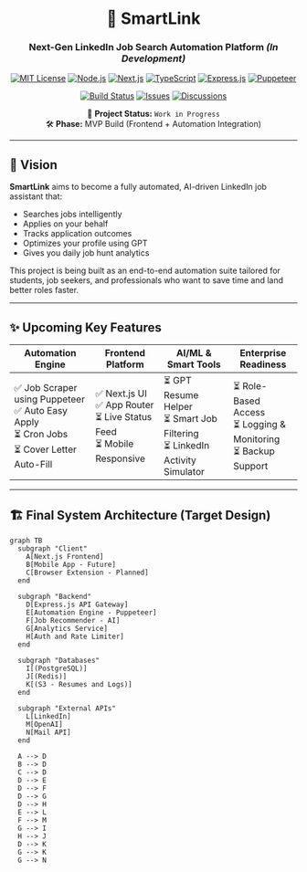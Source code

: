 <div align="center">

# 🔗 SmartLink  
### Next-Gen LinkedIn Job Search Automation Platform *(In Development)*

[![MIT License](https://img.shields.io/badge/License-MIT-green.svg)](https://choosealicense.com/licenses/mit/)
[![Node.js](https://img.shields.io/badge/Node.js-18.0+-339933?logo=node.js&logoColor=white)](https://nodejs.org/)
[![Next.js](https://img.shields.io/badge/Next.js-14.0+-000000?logo=next.js&logoColor=white)](https://nextjs.org/)
[![TypeScript](https://img.shields.io/badge/TypeScript-5.0+-3178C6?logo=typescript&logoColor=white)](https://www.typescriptlang.org/)
[![Express.js](https://img.shields.io/badge/Express.js-4.18+-000000?logo=express&logoColor=white)](https://expressjs.com/)
[![Puppeteer](https://img.shields.io/badge/Puppeteer-21.0+-40B5A4?logo=puppeteer&logoColor=white)](https://pptr.dev/)

[![Build Status](https://img.shields.io/github/actions/workflow/status/roshanadhav/SmartLink-LinkedIn-Job-Search-Automator/ci.yml?branch=main)](https://github.com/roshanadhav/SmartLink-LinkedIn-Job-Search-Automator/actions)
[![Issues](https://img.shields.io/github/issues/roshanadhav/SmartLink-LinkedIn-Job-Search-Automator)](https://github.com/roshanadhav/SmartLink-LinkedIn-Job-Search-Automator/issues)
[![Discussions](https://img.shields.io/github/discussions/roshanadhav/SmartLink-LinkedIn-Job-Search-Automator)](https://github.com/roshanadhav/SmartLink-LinkedIn-Job-Search-Automator/discussions)

🚧 **Project Status:** `Work in Progress`  
🛠️ **Phase:** MVP Build (Frontend + Automation Integration)

</div>

---

## 🎯 Vision

**SmartLink** aims to become a fully automated, AI-driven LinkedIn job assistant that:
- Searches jobs intelligently
- Applies on your behalf
- Tracks application outcomes
- Optimizes your profile using GPT
- Gives you daily job hunt analytics

This project is being built as an end-to-end automation suite tailored for students, job seekers, and professionals who want to save time and land better roles faster.

---

## ✨ Upcoming Key Features

| Automation Engine | Frontend Platform | AI/ML & Smart Tools | Enterprise Readiness |
|------------------|------------------|----------------------|-----------------------|
| ✅ Job Scraper using Puppeteer <br> ✅ Auto Easy Apply <br> ⏳ Cron Jobs <br> ⏳ Cover Letter Auto-Fill | ✅ Next.js UI <br> ✅ App Router <br> ⏳ Live Status Feed <br> ⏳ Mobile Responsive | ⏳ GPT Resume Helper <br> ⏳ Smart Job Filtering <br> ⏳ LinkedIn Activity Simulator | ⏳ Role-Based Access <br> ⏳ Logging & Monitoring <br> ⏳ Backup Support |

---

## 🏗️ Final System Architecture (Target Design)

```mermaid
graph TB
  subgraph "Client"
    A[Next.js Frontend]
    B[Mobile App - Future]
    C[Browser Extension - Planned]
  end

  subgraph "Backend"
    D[Express.js API Gateway]
    E[Automation Engine - Puppeteer]
    F[Job Recommender - AI]
    G[Analytics Service]
    H[Auth and Rate Limiter]
  end

  subgraph "Databases"
    I[(PostgreSQL)]
    J[(Redis)]
    K[(S3 - Resumes and Logs)]
  end

  subgraph "External APIs"
    L[LinkedIn]
    M[OpenAI]
    N[Mail API]
  end

  A --> D
  B --> D
  C --> D
  D --> E
  D --> F
  D --> G
  D --> H
  E --> L
  F --> M
  G --> I
  H --> J
  D --> K
  G --> K
  G --> N
